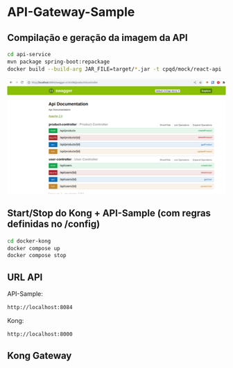 # API-Gateway-Sample


## Compilação e geração da imagem da API

```bash
cd api-service
mvn package spring-boot:repackage
docker build --build-arg JAR_FILE=target/*.jar -t cpqd/mock/react-api .
```

<img src="swagger_api.png">

## Start/Stop do Kong + API-Sample (com regras definidas no /config)

```bash
cd docker-kong
docker compose up
docker compose stop
```

## URL API

API-Sample:
```bash
http://localhost:8084
```

Kong:
```bash
http://localhost:8000
```




## Kong Gateway

